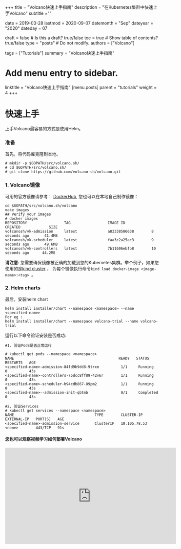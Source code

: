 +++
title =  "Volcano快速上手指南"
description = "在Kubernetes集群中快速上手Volcano"
subtitle =""

date = 2019-03-28
lastmod = 2020-09-07 
datemonth = "Sep"
dateyear = "2020"
dateday = 07

draft = false  # Is this a draft? true/false
toc = true  # Show table of contents? true/false
type = "posts"  # Do not modify.
authors = ["Volcano"]

tags = ["Tutorials"]
summary = "Volcano快速上手指南"

# Add menu entry to sidebar.
linktitle = "Volcano快速上手指南"
[menu.posts]
  parent = "tutorials"
  weight = 4
+++
# 快速上手
上手Volcano最容易的方式是使用Helm。
### 准备
首先，将代码库克隆到本地。
```
# mkdir -p $GOPATH/src/volcano.sh/
# cd $GOPATH/src/volcano.sh/
# git clone https://github.com/volcano-sh/volcano.git
```
### 1. Volcano镜像
可用的官方镜像请参考： [DockerHub](https://hub.docker.com/u/volcanosh), 您也可以在本地自己制作镜像：
```
cd $GOPATH/src/volcano.sh/volcano
make images
## Verify your images
# docker images
REPOSITORY                 TAG                 IMAGE ID            CREATED             SIZE
volcanosh/vk-admission     latest              a83338506638        8 seconds ago       41.4MB
volcanosh/vk-scheduler     latest              faa3c2a25ac3        9 seconds ago       49.6MB
volcanosh/vk-controllers   latest              7b11606ebfb8        10 seconds ago      44.2MB
```
**请注意**: 您需要确保镜像被正确的加载到您的Kubernetes集群。举个例子，如果您使用的是[kind cluster](https://github.com/kubernetes-sigs/kind) ，
为每个镜像执行命令```kind load docker-image <image-name>:<tag> ```。
### 2. Helm charts

最后，安装helm chart
```
helm install installer/chart --namespace <namespace> --name <specified-name>
For eg :
helm install installer/chart --namespace volcano-trial --name volcano-trial
```

运行以下命令验证安装是否成功:
```
#1. 验证Pods是否正常运行

# kubectl get pods --namespace <namespace>
NAME                                                READY   STATUS    RESTARTS   AGE
<specified-name>-admission-84fd9b9dd8-9trxn          1/1     Running   0          43s
<specified-name>-controllers-75dcc8ff89-42v6r        1/1     Running   0          43s
<specified-name>-scheduler-b94cdb867-89pm2           1/1     Running   0          43s
<specified-name>--admission-init-qbtmb               0/1     Completed 0          43s

#2. 验证Services
# kubectl get services --namespace <namespace>
NAME                                     TYPE        CLUSTER-IP     EXTERNAL-IP   PORT(S)   AGE
<specified-name>-admission-service       ClusterIP   10.105.78.53   <none>        443/TCP   91s
```
#### 您也可以观察视频学习如何部署Volcano

<iframe width="560" height="315" src="https://www.youtube.com/embed/hsXXmWSUtyo" frameborder="0" allow="accelerometer; autoplay; encrypted-media; gyroscope; picture-in-picture" allowfullscreen></iframe>
